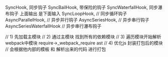   SyncHook, 同步钩子
	SyncBailHook, 带保险的钩子
	SyncWaterfallHook, 同步瀑布钩子 上面输出 是下面输入
	SyncLoopHook, // 同步循环钩子
	AsyncParallelHook, // 异步并行钩子
	AsyncSeriesHook, // 异步串行钩子
	AsyncSeriesWaterfallHook // 异步串行瀑布钩子


  // 1) 先加载主模块
  // 2) 通过主模块 找到所有的依赖模块
  // 3) 遍历模块开始解析webpack中模块 require->_webpack_require ast
  // 4) 优化js  封装打包后的模块
  // 会根据他内部的模板 和 解析出来的代码 进行打包